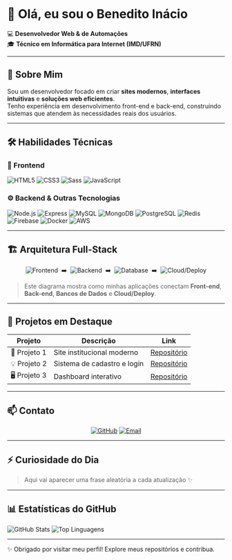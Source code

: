 # 👋 Olá, eu sou o Benedito Inácio

💻 **Desenvolvedor Web & de Automações**  
🎓 **Técnico em Informática para Internet (IMD/UFRN)**  

---

## 🧾 Sobre Mim
Sou um desenvolvedor focado em criar **sites modernos**, **interfaces intuitivas** e **soluções web eficientes**.  
Tenho experiência em desenvolvimento front-end e back-end, construindo sistemas que atendem às necessidades reais dos usuários.

---

## 🛠️ Habilidades Técnicas

### 🎨 Frontend
![HTML5](https://img.shields.io/badge/HTML5-E34F26?style=for-the-badge&logo=html5&logoColor=white)
![CSS3](https://img.shields.io/badge/CSS3-1572B6?style=for-the-badge&logo=css3&logoColor=white)
![Sass](https://img.shields.io/badge/Sass-CC6699?style=for-the-badge&logo=sass&logoColor=white)
![JavaScript](https://img.shields.io/badge/JavaScript-F7DF1E?style=for-the-badge&logo=javascript&logoColor=black)

### ⚙️ Backend & Outras Tecnologias
![Node.js](https://img.shields.io/badge/Node.js-339933?style=for-the-badge&logo=nodedotjs&logoColor=white)
![Express](https://img.shields.io/badge/Express.js-000000?style=for-the-badge&logo=express&logoColor=white)
![MySQL](https://img.shields.io/badge/MySQL-4479A1?style=for-the-badge&logo=mysql&logoColor=white)
![MongoDB](https://img.shields.io/badge/MongoDB-47A248?style=for-the-badge&logo=mongodb&logoColor=white)
![PostgreSQL](https://img.shields.io/badge/PostgreSQL-336791?style=for-the-badge&logo=postgresql&logoColor=white)
![Redis](https://img.shields.io/badge/Redis-DC382D?style=for-the-badge&logo=redis&logoColor=white)
![Firebase](https://img.shields.io/badge/Firebase-FFCA28?style=for-the-badge&logo=firebase&logoColor=black)
![Docker](https://img.shields.io/badge/Docker-2496ED?style=for-the-badge&logo=docker&logoColor=white)
![AWS](https://img.shields.io/badge/AWS-232F3E?style=for-the-badge&logo=amazon-aws&logoColor=white)

---

## 🏗️ Arquitetura Full-Stack

<div align="center">

![Frontend](https://img.shields.io/badge/Frontend-HTML%20%7C%20CSS%20%7C%20JS-blue?style=for-the-badge)
&nbsp;➡️&nbsp;
![Backend](https://img.shields.io/badge/Backend-Node.js%20%7C%20Express-green?style=for-the-badge)
&nbsp;➡️&nbsp;
![Database](https://img.shields.io/badge/Database-MySQL%20%7C%20MongoDB%20%7C%20PostgreSQL-lightgrey?style=for-the-badge)
&nbsp;➡️&nbsp;
![Cloud/Deploy](https://img.shields.io/badge/Deploy-AWS%20%7C%20Docker%20%7C%20Firebase-orange?style=for-the-badge)

</div>

> Este diagrama mostra como minhas aplicações conectam **Front-end**, **Back-end**, **Bancos de Dados** e **Cloud/Deploy**.

---

## 📌 Projetos em Destaque

<div align="center">

| Projeto | Descrição | Link |
|--------|-----------|------|
| 🚀 Projeto 1 | Site institucional moderno | [Repositório](#) |
| 💡 Projeto 2 | Sistema de cadastro e login | [Repositório](#) |
| 🖥️ Projeto 3 | Dashboard interativo | [Repositório](#) |

</div>

---

## 📫 Contato

<div align="center">

[![GitHub](https://img.shields.io/badge/GitHub-MasterFIM-181717?style=for-the-badge&logo=github&logoColor=white)](https://github.com/MasterFIM)
[![Email](https://img.shields.io/badge/Email-seu-email-aqui-D14836?style=for-the-badge&logo=gmail&logoColor=white)](mailto:seu-email-aqui)

</div>

---

## ⚡ Curiosidade do Dia
> Aqui vai aparecer uma frase aleatória a cada atualização ✨

---

## 📊 Estatísticas do GitHub

![GitHub Stats](https://github-readme-stats.vercel.app/api?username=MasterFIM&show_icons=true&theme=dark&count_private=true)
![Top Linguagens](https://img.shields.io/badge/Top%20Linguagens-Node.js%20%7C%20JavaScript%20%7C%20HTML%20%7C%20CSS-lightgrey?style=for-the-badge)

---

✨ Obrigado por visitar meu perfil! Explore meus repositórios e contribua.
